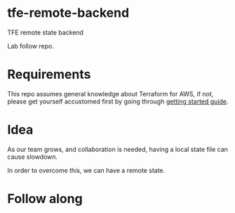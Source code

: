 # tfe-remote-backend
TFE remote state backend

Lab follow repo. 

# Requirements
This repo assumes general knowledge about Terraform for AWS, if not, please get yourself accustomed first by going through [getting started guide](https://learn.hashicorp.com/terraform?track=getting-started#getting-started).


# Idea
As our team grows, and collaboration is needed, having a local state file can cause slowdown.

In order to overcome this, we can have a remote state.


# Follow along 


